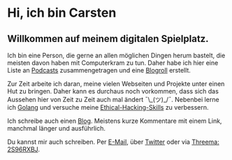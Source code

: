 # Hi, ich bin Carsten 

## Willkommen auf meinem digitalen Spielplatz.

Ich bin eine Person, die gerne an allen möglichen Dingen herum bastelt, die meisten davon haben mit Computerkram zu tun. Daher habe ich hier eine Liste an [Podcasts](/podcasts) zusammengetragen und eine [Blogroll](/blogroll) erstellt. 

Zur Zeit arbeite ich daran, meine vielen Webseiten und Projekte unter einen Hut zu bringen. Daher kann es durchaus noch vorkommen, dass sich das Aussehen hier von Zeit zu Zeit auch mal ändert ¯&#92;&#95;(ツ)&#95;/¯. Nebenbei lerne ich [Golang](https://golang.org) und versuche meine [Ethical-Hacking-Skills](https://tryhackme.com) zu verbessern. 

Ich schreibe auch einen [Blog](/blog). Meistens kurze Kommentare mit einem Link, manchmal länger und ausführlich. 

Du kannst mir auch schreiben. Per [E-Mail](/impressum), über [Twitter](//twitter.com/cblte) oder via [Threema: 2S96RXBJ](//threema.id/2s96rxbj). 

